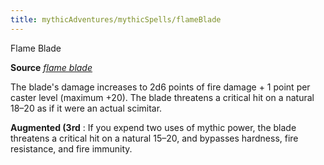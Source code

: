 ```yaml
---
title: mythicAdventures/mythicSpells/flameBlade
---
```

Flame Blade

**Source** [_flame blade_](spell_dir/flameBlade#_flame-blade)

The blade's damage increases to 2d6 points of fire damage + 1 point per caster level (maximum +20). The blade threatens a critical hit on a natural 18–20 as if it were an actual scimitar.

**Augmented (3rd** : If you expend two uses of mythic power, the blade threatens a critical hit on a natural 15–20, and bypasses hardness, fire resistance, and fire immunity.


